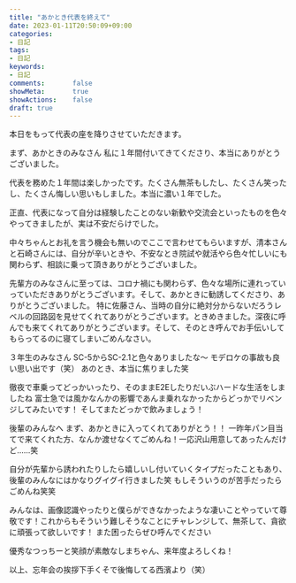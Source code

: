 ```yaml
---
title: "あかとき代表を終えて"
date: 2023-01-11T20:50:09+09:00
categories:
- 日記
tags:
- 日記
keywords:
- 日記
comments:       false
showMeta:       true
showActions:    false
draft: true
---
```



本日をもって代表の座を降りさせていただきます。

まず、あかときのみなさん
私に１年間付いてきてくださり、本当にありがとうございました。

代表を務めた１年間は楽しかったです。たくさん無茶もしたし、たくさん笑ったし、たくさん悔しい思いもしました。本当に濃い１年でした。

正直、代表になって自分は経験したことのない新歓や交流会といったものを色々やってきましたが、実は不安だらけでした。

中々ちゃんとお礼を言う機会も無いのでここで言わせてもらいますが、清本さんと石崎さんには、自分が辛いときや、不安なとき院試や就活やら色々忙しいにも関わらず、相談に乗って頂きありがとうございました。

先輩方のみなさんに至っては、コロナ禍にも関わらず、色々な場所に連れっていっていただきありがとうございます。そして、あかときに勧誘してくださり、ありがとうございました。
特に佐藤さん、当時の自分に絶対分からないだろうレベルの回路図を見せてくれてありがとうございます。ときめきました。深夜に呼んでも来てくれてありがとうございます。そして、そのとき呼んでお手伝いしてもらってるのに寝てしまいごめんなさい。

３年生のみなさん
SC-5からSC-2.1と色々ありましたな〜
モデロケの事故も良い思い出です（笑）
あのとき、本当に焦りました笑

徹夜で車乗ってどっかいったり、そのままE2Eしたりだいぶハードな生活をしましたね
富士急では風かなんかの影響であんま乗れなかったからどっかでリベンジしてみたいです！
そしてまたどっかで飲みましょう！


後輩のみんなへ
まず、あかときに入ってくれてありがとう！！
一昨年パン目当てで来てくれた方、なんか渡せなくてごめんね！一応沢山用意してあったんだけど……笑

自分が先輩から誘われたりしたら嬉しいし付いていくタイプだったこともあり、後輩のみんなにはかなりグイグイ行きました笑
もしそういうのが苦手だったらごめんね笑笑

みんなは、画像認識やったりと僕らができなかったような凄いことやっていて尊敬です！これからもそういう難しそうなことにチャレンジして、無茶して、貪欲に頑張って欲しいです！
また困ったらぜひ呼んでください

優秀なつっちーと笑顔が素敵なしまちゃん、来年度よろしくね！

以上、忘年会の挨拶下手くそで後悔してる西濱より（笑）
